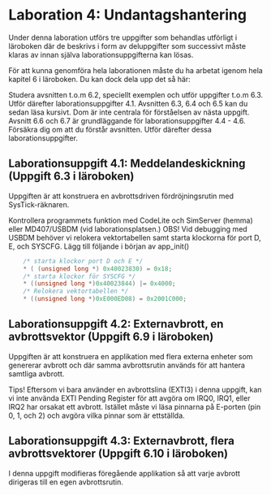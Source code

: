 # Laboration 4: Undantagshantering

Under denna laboration utförs tre uppgifter som behandlas utförligt i läroboken där de beskrivs i form av deluppgifter som successivt måste klaras av innan själva laborationsuppgifterna kan lösas.

För att kunna genomföra hela laborationen måste du ha arbetat igenom hela kapitel 6 i läroboken. Du kan dock dela upp det så här:

Studera avsnitten t.o.m 6.2, speciellt exemplen och utför uppgifter t.o.m 6.3. Utför därefter laborationsuppgifter 4.1.
Avsnitten 6.3, 6.4 och 6.5 kan du sedan läsa kursivt. Dom är inte centrala för förståelsen av nästa uppgift.
Avsnitt 6.6 och 6.7 är grundläggande för laborationsuppgifter 4.4 - 4.6. Försäkra dig om att du förstår avsnitten. Utför därefter dessa laborationsuppgifter.

## Laborationsuppgift 4.1: Meddelandeskickning (Uppgift 6.3 i läroboken)

Uppgiften är att konstruera en avbrottsdriven fördröjningsrutin med SysTick-räknaren.

Kontrollera programmets funktion med CodeLite och SimServer (hemma) eller MD407/USBDM (vid laborationsplatsen.)
OBS! Vid debugging med USBDM behöver vi relokera vektortabellen samt starta klockorna för port D, E, och SYSCFG. Lägg till följande i början av app_init()

```c
    /* starta klockor port D och E */
    * ( (unsigned long *) 0x40023830) = 0x18;
    /* starta klockor för SYSCFG */
    * ((unsigned long *)0x40023844) |= 0x4000;
    /* Relokera vektortabellen */
    * ((unsigned long *)0xE000ED08) = 0x2001C000;
```

## Laborationsuppgift 4.2: Externavbrott, en avbrottsvektor (Uppgift 6.9 i läroboken)

Uppgiften är att konstruera en applikation med flera externa enheter som genererar avbrott och där samma avbrottsrutin används för att hantera samtliga avbrott.

Tips!
Eftersom vi bara använder en avbrottslina (EXTI3) i denna uppgift, kan vi inte använda EXTI Pending Register för att avgöra om IRQ0, IRQ1, eller IRQ2 har orsakat ett avbrott. Istället måste vi läsa pinnarna på E-porten (pin 0, 1, och 2) och avgöra vilka pinnar som är ettställda.

## Laborationsuppgift 4.3: Externavbrott, flera avbrottsvektorer (Uppgift 6.10 i läroboken)

I denna uppgift modifieras föregående applikation så att varje avbrott dirigeras till en egen avbrottsrutin.
